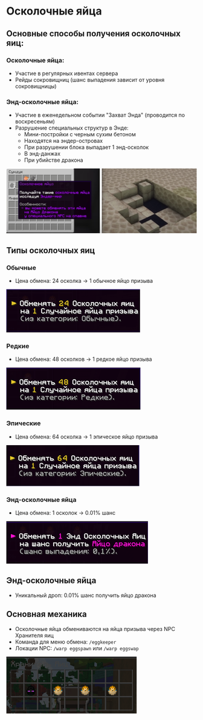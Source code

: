 # Осколочные яйца 

## Основные способы получения осколочных яиц:
###  Осколочные яйца:
- Участие в регулярных ивентах сервера
- Рейды сокровищниц (шанс выпадения зависит от уровня сокровищницы)

### Энд-осколочные яйца:
- Участие в еженедельном событии "Захват Энда" (проводится по воскресеньям)
- Разрушение специальных структур в Энде:
  - Мини-постройки с черным сухим бетоном
  - Находятся на эндер-островах
  - При разрушении блока выпадает 1 энд-осколок
  - В энд-данжах
  - При убийстве дракона

![Способы получения](./assets/Способыполучения.png)

## Типы осколочных яиц

###  Обычные
- Цена обмена: 24 осколка → 1 обычное яйцо призыва

![Обмен из редкой категории](./assets/Обменизобычнойкатегории..png)

###  Редкие
- Цена обмена: 48 осколков → 1 редкое яйцо призыва

![Обмен из редкой категории](./assets/Обменизредкойкатегории..png)

###  Эпические
- Цена обмена: 64 осколка → 1 эпическое яйцо призыва

![Обмен из эпической категории](./assets/Обменизэпическойкатегории..png)

### Энд-осколочные яйца
- Цена обмена: 1 осколок → 0.01% шанс

![Обмен Энд-осколочного яйца](./assets/ОбменЭнд-Осколочныхяиц.png)

## Энд-осколочные яйца
- Уникальный дроп: 0.01% шанс получить яйцо дракона

## Основная механика
- Осколочные яйца обмениваются на яйца призыва через NPC Хранителя яиц
- Команда для меню обмена: `/eggkeeper`
- Локации NPC: `/warp eggspawn` или `/warp eggswap`

![Хранитель Яиц](./assets/НпсХранительяиц.png)

